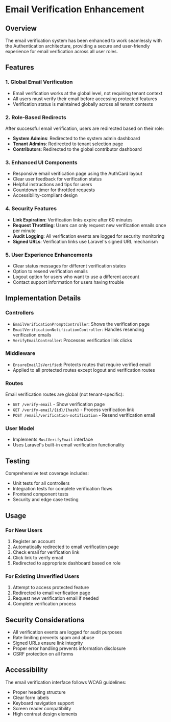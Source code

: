 # Email Verification Enhancement

## Overview

The email verification system has been enhanced to work seamlessly with the Authentication architecture, providing a secure and user-friendly experience for email verification across all user roles.

## Features

### 1. Global Email Verification
- Email verification works at the global level, not requiring tenant context
- All users must verify their email before accessing protected features
- Verification status is maintained globally across all tenant contexts

### 2. Role-Based Redirects
After successful email verification, users are redirected based on their role:
- **System Admins**: Redirected to the system admin dashboard
- **Tenant Admins**: Redirected to tenant selection page
- **Contributors**: Redirected to the global contributor dashboard

### 3. Enhanced UI Components
- Responsive email verification page using the AuthCard layout
- Clear user feedback for verification status
- Helpful instructions and tips for users
- Countdown timer for throttled requests
- Accessibility-compliant design

### 4. Security Features
- **Link Expiration**: Verification links expire after 60 minutes
- **Request Throttling**: Users can only request new verification emails once per minute
- **Audit Logging**: All verification events are logged for security monitoring
- **Signed URLs**: Verification links use Laravel's signed URL mechanism

### 5. User Experience Enhancements
- Clear status messages for different verification states
- Option to resend verification emails
- Logout option for users who want to use a different account
- Contact support information for users having trouble

## Implementation Details

### Controllers
- `EmailVerificationPromptController`: Shows the verification page
- `EmailVerificationNotificationController`: Handles resending verification emails
- `VerifyEmailController`: Processes verification link clicks

### Middleware
- `EnsureEmailIsVerified`: Protects routes that require verified email
- Applied to all protected routes except logout and verification routes

### Routes
Email verification routes are global (not tenant-specific):
- `GET /verify-email` - Show verification page
- `GET /verify-email/{id}/{hash}` - Process verification link
- `POST /email/verification-notification` - Resend verification email

### User Model
- Implements `MustVerifyEmail` interface
- Uses Laravel's built-in email verification functionality

## Testing

Comprehensive test coverage includes:
- Unit tests for all controllers
- Integration tests for complete verification flows
- Frontend component tests
- Security and edge case testing

## Usage

### For New Users
1. Register an account
2. Automatically redirected to email verification page
3. Check email for verification link
4. Click link to verify email
5. Redirected to appropriate dashboard based on role

### For Existing Unverified Users
1. Attempt to access protected feature
2. Redirected to email verification page
3. Request new verification email if needed
4. Complete verification process

## Security Considerations

- All verification events are logged for audit purposes
- Rate limiting prevents spam and abuse
- Signed URLs ensure link integrity
- Proper error handling prevents information disclosure
- CSRF protection on all forms

## Accessibility

The email verification interface follows WCAG guidelines:
- Proper heading structure
- Clear form labels
- Keyboard navigation support
- Screen reader compatibility
- High contrast design elements